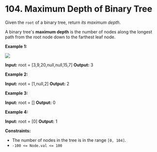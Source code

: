 # 104. Maximum Depth of Binary Tree

Given the  `root`  of a binary tree, return  _its maximum depth_.

A binary tree's  **maximum depth** is the number of nodes along the longest path from the root node down to the farthest leaf node.

**Example 1:**

![](https://assets.leetcode.com/uploads/2020/11/26/tmp-tree.jpg)

**Input:** root = [3,9,20,null,null,15,7]
**Output:** 3

**Example 2:**

**Input:** root = [1,null,2]
**Output:** 2

**Example 3:**

**Input:** root = []
**Output:** 0

**Example 4:**

**Input:** root = [0]
**Output:** 1

**Constraints:**

-   The number of nodes in the tree is in the range  `[0, 104]`.
-   `-100 <= Node.val <= 100`
